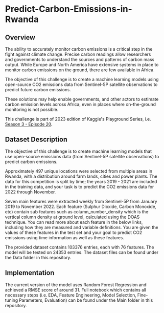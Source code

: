 # Predict-Carbon-Emissions-in-Rwanda

## Overview

The ability to accurately monitor carbon emissions is a critical step in the fight against climate change. Precise carbon readings allow researchers and governments to understand the sources and patterns of carbon mass output. While Europe and North America have extensive systems in place to monitor carbon emissions on the ground, there are few available in Africa.

The objective of this challenge is to create a machine learning models using open-source CO2 emissions data from Sentinel-5P satellite observations to predict future carbon emissions.

These solutions may help enable governments, and other actors to estimate carbon emission levels across Africa, even in places where on-the-ground monitoring is not possible.

This challenge is part of 2023 edition of Kaggle's Playground Series, i.e. [Season 3 - Episode 20](https://www.kaggle.com/competitions/playground-series-s3e20/overview).

## Dataset Description

The objective of this challenge is to create machine learning models that use open-source emissions data (from Sentinel-5P satellite observations) to predict carbon emissions.

Approximately 497 unique locations were selected from multiple areas in Rwanda, with a distribution around farm lands, cities and power plants. The data for this competition is split by time; the years 2019 - 2021 are included in the training data, and your task is to predict the CO2 emissions data for 2022 through November.

Seven main features were extracted weekly from Sentinel-5P from January 2019 to November 2022. Each feature (Sulphur Dioxide, Carbon Monoxide, etc) contain sub features such as column_number_density which is the vertical column density at ground level, calculated using the DOAS technique. You can read more about each feature in the below links, including how they are measured and variable definitions. You are given the values of these features in the test set and your goal to predict CO2 emissions using time information as well as these features.

The provided dataset contains 103376 entries, each with 76 features. The model will be tested on 24353 entries. The dataset files can be found under the Data folder in this repository.

## Implementation

The current version of the model uses Random Forest Regression and achieved a RMSE score of around 31. Full notebook which contains all necessary steps (i.e. EDA, Feature Engineering, Model Selection, Fine-tuning Parameters, Evaluation) can be found under the Main folder in this repository. 
